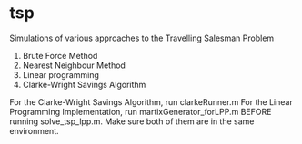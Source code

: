 # tsp
Simulations of various approaches to the Travelling Salesman Problem

1. Brute Force Method
2. Nearest Neighbour Method
3. Linear programming
4. Clarke-Wright Savings Algorithm

For the Clarke-Wright Savings Algorithm, run clarkeRunner.m
For the Linear Programming Implementation, run martixGenerator_forLPP.m BEFORE running solve_tsp_lpp.m.
Make sure both of them are in the same environment.
